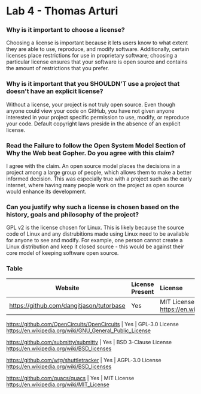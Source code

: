 # Lab 4 - Thomas Arturi

### Why is it important to choose a license?

Choosing a license is important because it lets users know to what extent they are able to use, reproduce, and modify software. Additionally, certain licenses place restrictions for use in proprietary software; choosing a particular license ensures that your software is open source and contains the amount of restrictions that you prefer.

### Why is it important that you SHOULDN'T use a project that doesn't have an explicit license?

Without a license, your project is not truly open source. Even though anyone could view your code on GitHub, you have not given anyone interested in your project specific permission to use, modify, or reproduce your code. Default copyright laws preside in the absence of an explicit license.

### Read the Failure to follow the Open System Model Section of Why the Web beat Gopher. Do you agree with this claim?

I agree with the claim. An open source model places the decisions in a project among a large group of people, which allows them to make a better informed decision. This was especially true with a project such as the early internet, where having many people work on the project as open source would enhance its development.

### Can you justify why such a license is chosen based on the history, goals and philosophy of the project?

GPL v2 is the license chosen for Linux. This is likely because the source code of Linux and any distrubitions made using Linux need to be available for anyone to see and modify. For example, one person cannot create a Linux distribution and keep it closed source - this would be against their core model of keeping software open source.

### Table

Website | License Present | License
---------|:----------|:-------
https://github.com/dangitjason/tutorbase | Yes | MIT License https://en.wikipedia.org/wiki/MIT_License

https://github.com/OpenCircuits/OpenCircuits | Yes | GPL-3.0 License https://en.wikipedia.org/wiki/GNU_General_Public_License

https://github.com/submitty/submitty | Yes | BSD 3-Clause License https://en.wikipedia.org/wiki/BSD_licenses

https://github.com/wtg/shuttletracker | Yes | AGPL-3.0 License https://en.wikipedia.org/wiki/BSD_licenses

https://github.com/quacs/quacs | Yes | MIT License https://en.wikipedia.org/wiki/MIT_License






